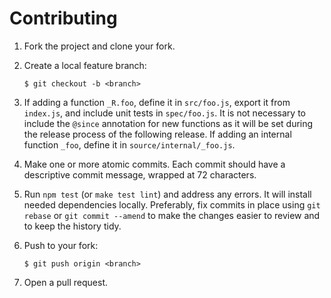 # Contributing

1.  Fork the project and clone your fork.

2.  Create a local feature branch:

        $ git checkout -b <branch>

3.  If adding a function `_R.foo`, define it in `src/foo.js`, export it from
    `index.js`, and include unit tests in `spec/foo.js`. It is not necessary
    to include the `@since` annotation for new functions as it will be set
    during the release process of the following release. If adding an internal
    function `_foo`, define it in `source/internal/_foo.js`.

4.  Make one or more atomic commits. Each commit should have a descriptive
    commit message, wrapped at 72 characters.

5.  Run `npm test` (or `make test lint`) and address any errors. It will install
    needed dependencies locally.  Preferably, fix commits in place using `git
    rebase` or `git commit --amend` to make the changes easier to review and to
    keep the history tidy.

6.  Push to your fork:

        $ git push origin <branch>

7.  Open a pull request.
